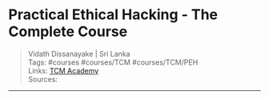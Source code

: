 # Practical Ethical Hacking - The Complete Course

> Vidath Dissanayake | Sri Lanka  
> Tags: #courses #courses/TCM #courses/TCM/PEH  
> Links: [TCM Academy](../TCM%20Academy.md)  
> Sources:  

---